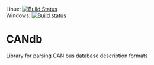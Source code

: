 Linux: [![Build Status](https://travis-ci.org/GENIVI/CANdb.svg?branch=master)](https://travis-ci.org/GENIVI/CANdb) <br />
Windows: [![Build status](https://ci.appveyor.com/api/projects/status/cq9bwxy8qc56fx9p/branch/master?svg=true)](https://ci.appveyor.com/project/rkollataj/candbc/branch/master) <br />

# CANdb
Library for parsing CAN bus database description formats
